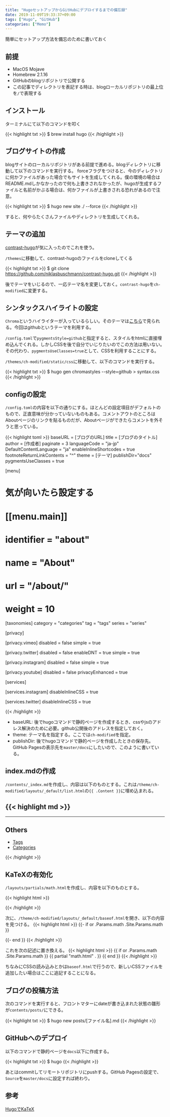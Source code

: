 ```yaml
---
title: "HugoセットアップからGitHubにデプロイするまでの備忘録"
date: 2019-11-09T19:33:37+09:00
tags: ["Hugo", "GitHub"]
categories: ["Memo"]
---
```


簡単にセットアップ方法を備忘のために書いておく

## 前提

- MacOS Mojave
- Homebrew 2.1.16
- GitHubのblogリポジトリで公開する
- この記事でディレクトリを表記する時は、blogローカルリポジトリの最上位を`/`で表現する

## インストール

ターミナルにて以下のコマンドを叩く

{{< highlight txt >}}
$ brew install hugo
{{< /highlight >}}

## ブログサイトの作成

blogサイトのローカルリポジトリがある前提で進める。blogディレクトリに移動して以下のコマンドを実行する。
forceフラグをつけると、今のディレクトリに何かファイルがあった場合でもサイトを生成してくれる。僕の環境の場合はREADME.mdしかなかったので何も上書きされなかったが、hugoが生成するファイルと名前がかぶる場合は、何かファイルが上書きされる恐れがあるので注意。

{{< highlight txt >}}
$ hugo new site ./ --force
{{< /highlight >}}

すると、何やらたくさんファイルやディレクトリを生成してくれる。

## テーマの追加

[contrast-hugo](https://github.com/niklasbuschmann/contrast-hugo)が気に入ったのでこれを使う。

`/themes`に移動して、contrast-hugoのファイルをcloneしてくる

{{< highlight txt >}}
$ git clone https://github.com/niklasbuschmann/contrast-hugo.git
{{< /highlight >}}

後でテーマをいじるので、一応テーマ名を変更しておく。`contrast-hugo`を`ch-modified`に変更する。

## シンタックスハイライトの設定

`Chroma`というハイライターが入っているらしい。そのテーマは[こちら](https://xyproto.github.io/splash/docs/)で見られる。今回はgithubというテーマを利用する。

`/config.toml`で`pygmentsStyle=github`と指定すると、スタイルをhtmlに直接埋め込んでくれる。しかしCSSを後で自分でいじりたいのでこの方法は用いない。その代わり、`pygmentsUseClasses=true`として、CSSを利用することにする。

`/themes/ch-modified/static/css`に移動して、以下のコマンドを実行する。

{{< highlight txt >}}
$ hugo gen chromastyles --style=github > syntax.css
{{< /highlight >}}

## configの設定

`/config.toml`の内容を以下の通りにする。ほとんどの設定項目がデフォルトのもので、正直意味が分かっていないものもある。コメントアウトのところはAboutページのリンクを貼るものだが、Aboutページができたらコメントを外そうと思っている。

{{< highlight toml >}}
baseURL = [ブログのURL]
title = [ブログのタイトル]
author = [作成者]
paginate = 3
languageCode = "ja-jp"
DefaultContentLanguage = "ja"
enableInlineShortcodes = true
footnoteReturnLinkContents = "^"
theme = [テーマ]
publishDir="docs"
pygmentsUseClasses = true

[menu]

# 気が向いたら設定する
#  [[menu.main]]
#    identifier = "about"
#    name = "About"
#    url = "/about/"
#    weight = 10

[taxonomies]
category = "categories"
tag = "tags"
series = "series"

[privacy]

  [privacy.vimeo]
    disabled = false
    simple = true

  [privacy.twitter]
    disabled = false
    enableDNT = true
    simple = true

  [privacy.instagram]
    disabled = false
    simple = true

  [privacy.youtube]
    disabled = false
    privacyEnhanced = true

[services]

  [services.instagram]
    disableInlineCSS = true

  [services.twitter]
    disableInlineCSS = true

{{< /highlight >}}

- baseURL: 後でhugoコマンドで静的ページを作成するとき、cssやjsのアドレス解決のために必要。github公開後のアドレスを指定しておく。
- theme: テーマ名を指定する。ここでは`ch-modified`を指定。
- publishDir: 後でhugoコマンドで静的ページを作成したときの保存先。GitHub Pagesの表示先を`master/docs`にしたいので、このように書いている。

## index.mdの作成

`/contents/_index.md`を作成し、内容は以下のものとする。これは`/theme/ch-modified/layouts/_default/list.html`の`{{ .Content }}`に埋め込まれる。

{{< highlight md >}}
---

---

## Others

- [Tags](tags/)
- [Categories](categories/)

{{< /highlight >}}

## KaTeXの有効化

`/layouts/partials/math.html`を作成し、内容を以下のものとする。

{{< highlight html >}}
<link rel="stylesheet" href="https://cdn.jsdelivr.net/npm/katex@0.11.1/dist/katex.min.css" integrity="sha384-zB1R0rpPzHqg7Kpt0Aljp8JPLqbXI3bhnPWROx27a9N0Ll6ZP/+DiW/UqRcLbRjq" crossorigin="anonymous">

<!-- The loading of KaTeX is deferred to speed up page rendering -->
<script defer src="https://cdn.jsdelivr.net/npm/katex@0.11.1/dist/katex.min.js" integrity="sha384-y23I5Q6l+B6vatafAwxRu/0oK/79VlbSz7Q9aiSZUvyWYIYsd+qj+o24G5ZU2zJz" crossorigin="anonymous"></script>

<!-- To automatically render math in text elements, include the auto-render extension: -->
<script defer src="https://cdn.jsdelivr.net/npm/katex@0.11.1/dist/contrib/auto-render.min.js" integrity="sha384-kWPLUVMOks5AQFrykwIup5lo0m3iMkkHrD0uJ4H5cjeGihAutqP0yW0J6dpFiVkI" crossorigin="anonymous"
                                                                                                                                                                                  onload="renderMathInElement(document.body);"></script>
<script>
  document.addEventListener("DOMContentLoaded", function() {
    renderMathInElement(document.body, {delimiters: [
      {left: "$$", right: "$$", display: true},
      {left: "$", right: "$", display: false}]
    });
  });
</script>
{{< /highlight >}}

次に、`/theme/ch-modified/layouts/_default/baseof.html`を開き、以下の内容を見つける。
{{< highlight html >}}
{{- if or .Params.math .Site.Params.math }}
<link rel="stylesheet" href="https://cdn.jsdelivr.net/npm/katex@0.10.2/dist/katex.min.css" integrity="sha256-uT5rNa8r/qorzlARiO7fTBE7EWQiX/umLlXsq7zyQP8=" crossorigin="anonymous">
<script defer src="https://cdn.jsdelivr.net/npm/katex@0.10.2/dist/katex.min.js" integrity="sha256-TxnaXkPUeemXTVhlS5tDIVg42AvnNAotNaQjjYKK9bc=" crossorigin="anonymous"></script>
<script defer src="https://cdn.jsdelivr.net/npm/katex@0.10.2/dist/contrib/mathtex-script-type.min.js" integrity="sha256-b8diVEOgPDxUp0CuYCi7+lb5xIGcgrtIdrvE8d/oztQ=" crossorigin="anonymous"></script>
{{- end }}
{{< /highlight >}}

これを次の記述に置き換える。
{{< highlight html >}}
{{ if or .Params.math .Site.Params.math }}
{{ partial "math.html" . }}
{{ end }}
{{< /highlight >}}

ちなみにCSSの読み込みとかは`baseof.html`で行うので、新しいCSSファイルを追加したい場合はここに追記することになる。

## ブログの投稿方法

次のコマンドを実行すると、フロントマターにdateが書き込まれた状態の雛形が`contents/posts/`にできる。

{{< highlight txt >}}
$ hugo new posts/[ファイル名].md
{{< /highlight >}}


## GitHubへのデプロイ

以下のコマンドで静的ページを`docs`以下に作成する。

{{< highlight txt >}}
$ hugo
{{< /highlight >}}

あとはcommitしてリモートリポジトリにpushする。GitHub Pagesの設定で、`Source`を`master/docs`に設定すれば終わり。

## 参考

[HugoでKaTeX](https://blog.atusy.net/2019/05/09/katex-in-hugo/)

